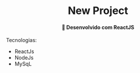 <h1 align="center">
     New Project
</h1>
<h4 align="center">
  🚀 Desenvolvido com ReactJS
</h4>

Tecnologias:

- ReactJs
- NodeJs
- MySqL
